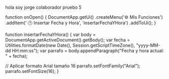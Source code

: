 hola soy jorge colaborador pruebo 5


function onOpen() { 
  DocumentApp.getUi() 
    .createMenu('⚙ Mis Funciones') 
    .addItem(' 🕒 Insertar Fecha y Hora', 'insertarFechaYHora') 
    .addToUi(); 
} 

function insertarFechaYHora() { 
  var body = DocumentApp.getActiveDocument().getBody(); 
  var fecha = Utilities.formatDate(new Date(), Session.getScriptTimeZone(), 
"yyyy-MM-dd HH:mm:ss"); 
  var parrafo = body.appendParagraph("Fecha y hora actual: " + fecha); 

  // Aplicar formato Arial tamaño 16 
  parrafo.setFontFamily("Arial"); 
  parrafo.setFontSize(16); 
} 


